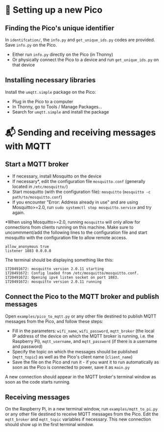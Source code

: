 # :gift: Setting up a new Pico

## Finding the Pico's unique identifier

In `identifcation/`, the `info.py` and `get_unique_ids.py` codes are provided. Save `info.py` on the Pico.
- Either run `info.py` directly on the Pico (in Thonny)
- Or physically connect the Pico to a device and run `get_unique_ids.py` on that device

## Installing necessary libraries

Install the `umqtt.simple` package on the Pico:
- Plug in the Pico to a computer
- In Thonny, go to Tools / Manage Packages...
- Search for `umqtt.simple` and install the package

# :mailbox_with_mail: Sending and receiving messages with MQTT

## Start a MQTT broker 

- If necessary, install Mosquitto on the device
- If necessary\*, edit the configuration file `mosquitto.conf` (generally located in `/etc/mosquitto/`)
- Start mosquitto (with the configuration file): `mosquitto` (`mosquitto -c path/to/mosquitto.conf`)
- If you encounter "Error: Address already in use" and are using Mosquitto>=2.0, run `sudo systemctl stop mosquitto.service` and try again.

\*When using Mosquitto>=2.0, running `mosquitto` will only allow for connections from clients running on this machine. Make sure to uncommment/add the following lines to the configuration file and start mosquitto with the configuration file to allow remote access.
```
allow_anonymous true
listener 1883 0.0.0.0
```

The terminal should be displaying something like this:
```
1720491672: mosquitto version 2.0.11 starting
1720491672: Config loaded from /etc/mosquitto/mosquitto.conf.
1720491672: Opening ipv4 listen socket on port 1883.
1720491672: mosquitto version 2.0.11 running
```
## Connect the Pico to the MQTT broker and publish messages

Open `examples/pico_to_mqtt.py` or any other file destined to publish MQTT messages from the Pico, and follow these steps:
- Fill in the parameters: `wifi_name`, `wifi_password`, `mqtt_broker` (the local IP address of the device on which the MQTT broker is running, i.e. the Raspberry Pi), `mqtt_username`, and `mqtt_password` (if there is a username and password)
- Specify the topic on which the messages should be published (`mqtt_topic`) as well as the Pico's client name (`client_name`)
- Save the file on the Pico and run it - if you want it to run automatically as soon as the Pico is connected to power, save it as `main.py`

A new connection should appear in the MQTT broker's terminal window as soon as the code starts running.

## Receiving messages

On the Raspberry Pi, in a new terminal window, run `examples/mqtt_to_pi.py` or any other file destined to receive MQTT messages from the Pico. Edit the `mqtt_broker` and `mqtt_topic` variables if necessary. This new connection should show up in the first terminal window.